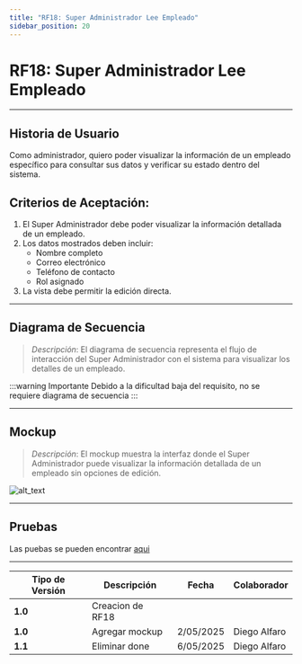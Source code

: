 ```yaml
---
title: "RF18: Super Administrador Lee Empleado"
sidebar_position: 20
---
```


# RF18: Super Administrador Lee Empleado

---

## Historia de Usuario

Como administrador, quiero poder visualizar la información de un empleado específico para consultar sus datos y verificar su estado dentro del sistema.

## **Criterios de Aceptación:**

1. El Super Administrador debe poder visualizar la información detallada de un empleado.
2. Los datos mostrados deben incluir:
   - Nombre completo
   - Correo electrónico
   - Teléfono de contacto
   - Rol asignado
3. La vista debe permitir la edición directa.

---

## **Diagrama de Secuencia**

> _Descripción_: El diagrama de secuencia representa el flujo de interacción del Super Administrador con el sistema para visualizar los detalles de un empleado.

:::warning Importante
Debido a la dificultad baja del requisito, no se requiere diagrama de secuencia
:::

---

## **Mockup**

> _Descripción_: El mockup muestra la interfaz donde el Super Administrador puede visualizar la información detallada de un empleado sin opciones de edición.

![alt_text](/img/lee-empleado.png)

---

## Pruebas

Las puebas se pueden encontrar [aqui](https://docs.google.com/spreadsheets/d/1NLGwGrGA5PVOEzLaqxa8Ts1D_Ng3QzzqNKWJYUzxD-M/edit?gid=1155764427#gid=1155764427)

---

| **Tipo de Versión** | **Descripción**  | **Fecha** | **Colaborador** |
| ------------------- | ---------------- | --------- | --------------- |
| **1.0**             | Creacion de RF18 |           |                 |
| **1.0**             | Agregar mockup   | 2/05/2025 | Diego Alfaro    |
| **1.1**             | Eliminar done    | 6/05/2025 | Diego Alfaro    |

